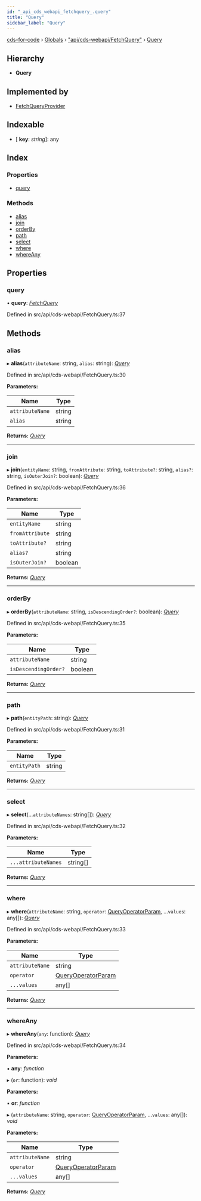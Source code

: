 ```yaml
---
id: "_api_cds_webapi_fetchquery_.query"
title: "Query"
sidebar_label: "Query"
---
```


[cds-for-code](../index.md) › [Globals](../globals.md) › ["api/cds-webapi/FetchQuery"](../modules/_api_cds_webapi_fetchquery_.md) › [Query](_api_cds_webapi_fetchquery_.query.md)

## Hierarchy

* **Query**

## Implemented by

* [FetchQueryProvider](../classes/_api_cds_webapi_fetchquery_.fetchqueryprovider.md)

## Indexable

* \[ **key**: *string*\]: any

## Index

### Properties

* [query](_api_cds_webapi_fetchquery_.query.md#query)

### Methods

* [alias](_api_cds_webapi_fetchquery_.query.md#alias)
* [join](_api_cds_webapi_fetchquery_.query.md#join)
* [orderBy](_api_cds_webapi_fetchquery_.query.md#orderby)
* [path](_api_cds_webapi_fetchquery_.query.md#path)
* [select](_api_cds_webapi_fetchquery_.query.md#select)
* [where](_api_cds_webapi_fetchquery_.query.md#where)
* [whereAny](_api_cds_webapi_fetchquery_.query.md#whereany)

## Properties

###  query

• **query**: *[FetchQuery](_api_cds_webapi_fetchquery_.fetchquery.md)*

Defined in src/api/cds-webapi/FetchQuery.ts:37

## Methods

###  alias

▸ **alias**(`attributeName`: string, `alias`: string): *[Query](_api_cds_webapi_fetchquery_.query.md)*

Defined in src/api/cds-webapi/FetchQuery.ts:30

**Parameters:**

Name | Type |
------ | ------ |
`attributeName` | string |
`alias` | string |

**Returns:** *[Query](_api_cds_webapi_fetchquery_.query.md)*

___

###  join

▸ **join**(`entityName`: string, `fromAttribute`: string, `toAttribute?`: string, `alias?`: string, `isOuterJoin?`: boolean): *[Query](_api_cds_webapi_fetchquery_.query.md)*

Defined in src/api/cds-webapi/FetchQuery.ts:36

**Parameters:**

Name | Type |
------ | ------ |
`entityName` | string |
`fromAttribute` | string |
`toAttribute?` | string |
`alias?` | string |
`isOuterJoin?` | boolean |

**Returns:** *[Query](_api_cds_webapi_fetchquery_.query.md)*

___

###  orderBy

▸ **orderBy**(`attributeName`: string, `isDescendingOrder?`: boolean): *[Query](_api_cds_webapi_fetchquery_.query.md)*

Defined in src/api/cds-webapi/FetchQuery.ts:35

**Parameters:**

Name | Type |
------ | ------ |
`attributeName` | string |
`isDescendingOrder?` | boolean |

**Returns:** *[Query](_api_cds_webapi_fetchquery_.query.md)*

___

###  path

▸ **path**(`entityPath`: string): *[Query](_api_cds_webapi_fetchquery_.query.md)*

Defined in src/api/cds-webapi/FetchQuery.ts:31

**Parameters:**

Name | Type |
------ | ------ |
`entityPath` | string |

**Returns:** *[Query](_api_cds_webapi_fetchquery_.query.md)*

___

###  select

▸ **select**(...`attributeNames`: string[]): *[Query](_api_cds_webapi_fetchquery_.query.md)*

Defined in src/api/cds-webapi/FetchQuery.ts:32

**Parameters:**

Name | Type |
------ | ------ |
`...attributeNames` | string[] |

**Returns:** *[Query](_api_cds_webapi_fetchquery_.query.md)*

___

###  where

▸ **where**(`attributeName`: string, `operator`: [QueryOperatorParam](../modules/_api_cds_webapi_fetchquery_.md#queryoperatorparam), ...`values`: any[]): *[Query](_api_cds_webapi_fetchquery_.query.md)*

Defined in src/api/cds-webapi/FetchQuery.ts:33

**Parameters:**

Name | Type |
------ | ------ |
`attributeName` | string |
`operator` | [QueryOperatorParam](../modules/_api_cds_webapi_fetchquery_.md#queryoperatorparam) |
`...values` | any[] |

**Returns:** *[Query](_api_cds_webapi_fetchquery_.query.md)*

___

###  whereAny

▸ **whereAny**(`any`: function): *[Query](_api_cds_webapi_fetchquery_.query.md)*

Defined in src/api/cds-webapi/FetchQuery.ts:34

**Parameters:**

▪ **any**: *function*

▸ (`or`: function): *void*

**Parameters:**

▪ **or**: *function*

▸ (`attributeName`: string, `operator`: [QueryOperatorParam](../modules/_api_cds_webapi_fetchquery_.md#queryoperatorparam), ...`values`: any[]): *void*

**Parameters:**

Name | Type |
------ | ------ |
`attributeName` | string |
`operator` | [QueryOperatorParam](../modules/_api_cds_webapi_fetchquery_.md#queryoperatorparam) |
`...values` | any[] |

**Returns:** *[Query](_api_cds_webapi_fetchquery_.query.md)*
